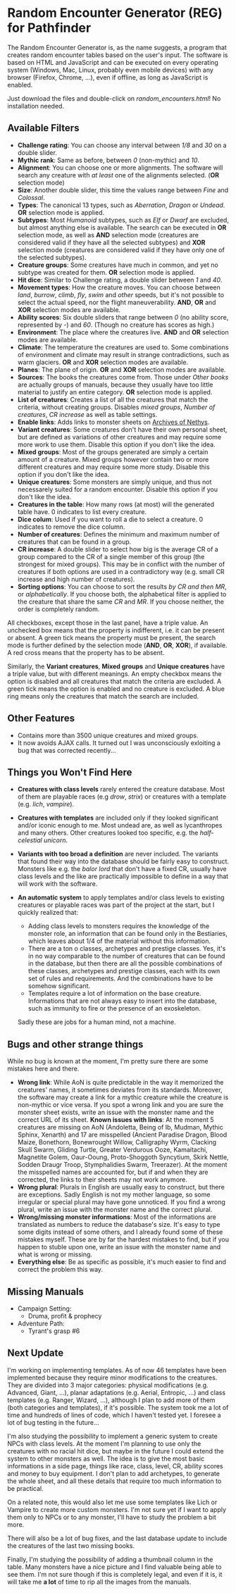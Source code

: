 # Random Encounter Generator (REG) for Pathfinder
The Random Encounter Generator is, as the name suggests, a program that creates random encounter tables based on the user's input. The software is based on HTML and JavaScript and can be executed on every operating system (Windows, Mac, Linux, probably even mobile devices) with any browser (Firefox, Chrome, ...), even if offline, as long as JavaScript is enabled.

Just download the files and double-click on *random_encounters.html*! No installation needed.

## Available Filters
* __Challenge rating__: You can choose any interval between _1/8_ and _30_ on a double slider.
* __Mythic rank__: Same as before, between _0_ (non-mythic) and _10_.
* __Alignment__: You can choose one or more alignments. The software will search any creature with _at least_ one of the alignments selected. (__OR__ selection mode)
* __Size__: Another double slider, this time the values range between _Fine_ and _Colossal_.
* __Types__: The canonical 13 types, such as _Aberration_, _Dragon_ or _Undead_. __OR__ selection mode is applied.
* __Subtypes__: Most _Humanoid_ subtypes, such as _Elf_ or _Dwarf_ are excluded, but almost anything else is available. The search can be executed in __OR__ selection mode, as well as __AND__ selection mode (creatures are considered valid if they have all the selected subtypes) and __XOR__ selection mode (creatures are considered valid if they have only one of the selected subtypes).
* __Creature groups__: Some creatures have much in common, and yet no subtype was created for them. __OR__ selection mode is applied.
* __Hit dice__: Similar to Challenge rating, a double slider between _1_ and _40_.
* __Movement types__: How the creature moves. You can choose between _land_, _burrow_, _climb_, _fly_, _swim_ and _other_ speeds, but it's not possible to select the actual speed, nor the flight maneuverability. __AND__, __OR__ and __XOR__ selection modes are available.
* __Ability scores__: Six double sliders that range between _0_ (no ability score, represented by _-_) and _60_. (Though no creature has scores as high.)
* __Environment__: The place where the creatures live. __AND__ and __OR__ selection modes are available.
* __Climate__: The temperature the creatures are used to. Some combinations of environment and climate may result in strange contradictions, such as warm glaciers. __OR__ and __XOR__ selection modes are available.
* __Planes__: The plane of origin. __OR__ and __XOR__ selection modes are available.
* __Sources__: The books the creatures come from. Those under _Other books_ are actually groups of manuals, because they usually have too little material to justify an entire category. __OR__ selection mode is applied.
* __List of creatures__: Creates a list of all the creatures that match the criteria, without creating groups. Disables _mixed groups_, _Number of creatures_, _CR increase_ as well as table settings.
* __Enable links__: Adds links to monster sheets on [Archives of Nethys](https://www.aonprd.com/).
* __Variant creatures__: Some creatures don't have their own personal sheet, but are defined as variations of other creatures and may require some more work to use them. Disable this option if you don't like the idea.
* __Mixed groups__: Most of the groups generated are simply a certain amount of a creature. Mixed groups however contain two or more different creatures and may require some more study. Disable this option if you don't like the idea.
* __Unique creatures__: Some monsters are simply unique, and thus not necessarely suited for a random encounter. Disable this option if you don't like the idea.
* __Creatures in the table__: How many rows (at most) will the generated table have. 0 indicates to list every creature.
* __Dice colum__: Used if you want to roll a die to select a creature. 0 indicates to remove the dice column.
* __Number of creatures__: Defines the minimum and maximum number of creatures that can be found in a group.
* __CR increase__: A double slider to select how big is the average CR of a group compared to the CR of a single member of this group (the strongest for mixed groups). This may be in conflict with the number of creatures if both options are used in a contradictory way (e.g. small CR increase and high number of creatures).
* __Sorting options__: You can choose to sort the results _by CR and then MR_, or _alphabetically_. If you choose both, the alphabetical filter is applied to the creature that share the same _CR_ and _MR_. If you choose neither, the order is completely random.

All checkboxes, except those in the last panel, have a triple value. An unchecked box means that the property is indifferent, i.e. it can be present or absent. A green tick means the property must be present, the search mode is further defined by the selection mode (__AND__, __OR__, __XOR__), if available. A red cross means that the property has to be absent.

Similarly, the __Variant creatures__, __Mixed groups__ and __Unique creatures__ have a triple value, but with different meanings. An empty checkbox means the option is disabled and all creatures that match the criteria are excluded. A green tick means the option is enabled and no creature is excluded. A blue ring means only the creatures that match the search are included.

## Other Features
* Contains more than 3500 unique creatures and mixed groups.
* It now avoids AJAX calls. It turned out I was unconsciously exloiting a bug that was corrected recently...

## Things you Won't Find Here
* __Creatures with class levels__ rarely entered the creature database. Most of them are playable races (e.g _drow_, _strix_) or creatures with a template (e.g. _lich_, _vampire_).
* __Creatures with templates__ are included only if they looked significant and/or iconic enough to me. Most undead are, as well as lycanthropes and many others. Other creatures looked too specific, e.g. the _half-celestial unicorn_.
* __Variants with too broad a definition__ are never included. The variants that found their way into the database should be fairly easy to construct. Monsters like e.g. the _balor lord_ that don't have a fixed CR, usually have class levels and the like are practically impossible to define in a way that will work with the software.
* __An automatic system__ to apply templates and/or class levels to existing creatures or playable races was part of the project at the start, but I quickly realized that:
  * Adding class levels to monsters requires the knowledge of the monster role, an information that can be found only in the Bestiaries, which leaves about 1/4 of the material without this information.
  * There are a ton o classes, archetypes and prestige classes. Yes, it's in no way comparable to the number of creatures that can be found in the database, but then there are all the possible combinations of these classes, archetypes and prestige classes, each with its own set of rules and requirements. And the combinations have to be somehow significant.
  * Templates require a lot of information on the base creature. Informations that are not always easy to insert into the database, such as immunity to fire or the presence of an exoskeleton.

  Sadly these are jobs for a human mind, not a machine.

## Bugs and other strange things
While no bug is known at the moment, I'm pretty sure there are some mistakes here and there.
* __Wrong link__: While AoN is quite predictable in the way it memorized the creatures' names, it sometimes deviates from its standards. Moreover, the software may create a link for a mythic creature while the creature is non-mythic or vice versa. If you spot a wrong link and you are sure the monster sheet exists, write an issue with the monster name and the correct URL of its sheet.
    __Known issues with links__: At the moment 5 creatures are missing on AoN (Andoletta, Being of Ib, Mudman, Mythic Sphinx, Xenarth) and 17 are misspelled (Ancient Paradise Dragon, Blood Maize, Bonethorn, Bonewrought Willow, Calligraphy Wyrm, 
Clacking Skull Swarm, Gliding Turtle, Greater Verdurous Ooze, Kamaitachi, Magnetite Golem, Oaur-Ooung, Proto-Shoggoth Syncytium, Skirk Nettle, Sodden Draugr Troop, Stymphalidies Swarm, Treerazer). At the moment the misspelled names are accounted for, but if and when they are corrected, the links to their sheets may not work anymore.
* __Wrong plural__: Plurals in English are usually easy to construct, but there are exceptions. Sadly English is not my mother language, so some irregular or special plural may have gone unnoticed. If you find a wrong plural, write an issue with the monster name and the correct plural.
* __Wrong/missing monster informations__: Most of the informations are translated as numbers to reduce the database's size. It's easy to type some digits instead of some others, and I already found some of these mistakes myself. These are by far the hardest mistakes to find, but if you happen to stuble upon one, write an issue with the monster name and what is wrong or missing.
* __Everything else__: Be as specific as possible, it's much easier to find and correct the problem this way.

## Missing Manuals
* Campaign Setting:
  * Druma, profit & prophecy
* Adventure Path:
  * Tyrant's grasp #6

## Next Update
I'm working on implementing templates. As of now 46 templates have been implemented because they require minor modifications to the creatures. They are divided into 3 major categories: physical modifications (e.g. Advanced, Giant, ...), planar adaptations (e.g. Aerial, Entropic, ...) and class templates (e.g. Ranger, Wizard, ...), although I plan to add more of them (both categories and templates), if it's possible. The system took me a lot of time and hundreds of lines of code, which I haven't tested yet. I foresee a lot of bug testing in the future...

I'm also studying the possibility to implement a generic system to create NPCs with class levels. At the moment I'm planning to use only the creatures with no racial hit dice, but maybe in the future I could extend the system to other monsters as well. The idea is to give the most basic informations in a side page, things like race, class, level, CR, ability scores and money to buy equipment. I don't plan to add archetypes, to generate the whole sheet, and all these details that require too much information to be practical.

On a related note, this would also let me use some templates like Lich or Vampire to create more custom monsters. I'm not sure yet if I want to apply them only to NPCs or to any monster, I'll have to study the problem a bit more.

There will also be a lot of bug fixes, and the last database update to include the creatures of the last two missing books.

Finally, I'm studying the possibility of adding a thumbnail column in the table. Many monsters have a nice picture and I find valuable being able to see them. I'm not sure though if this is completely legal, and even if it is, it will take me __a lot__ of time to rip all the images from the manuals.
